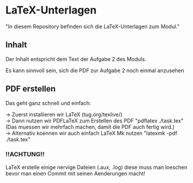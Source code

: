 # LaTeX-Unterlagen

"In diesem Repository befinden sich die LaTeX-Unterlagen zum Modul."

## Inhalt

Der Inhalt entspricht dem Text der Aufgabe 2 des Moduls.

Es kann sinnvoll sein, sich die PDF zur Aufgabe 2 noch einmal
anzusehen


## PDF erstellen

Das geht ganz schnell und einfach:

-> Zuerst installieren wir LaTeX (tug.org/texlive/)  
-> Dann nutzen wir PDFLaTeX zum Erstellen des PDF
	"pdflatex ./task.tex" (Das muessen wir mehrfach machen, damit die PDF auch fertig wird.)  
-> Alternativ koennen wir auch einfach LaTeX Mk nutzen 
	"latexmk -pdf ./task.tex"


### !!ACHTUNG!!

LaTeX erstelle einige nervige Dateien (.aux, .log) diese muss man loeschen bevor
man einen Commit mit seinen Aenderungen macht!

